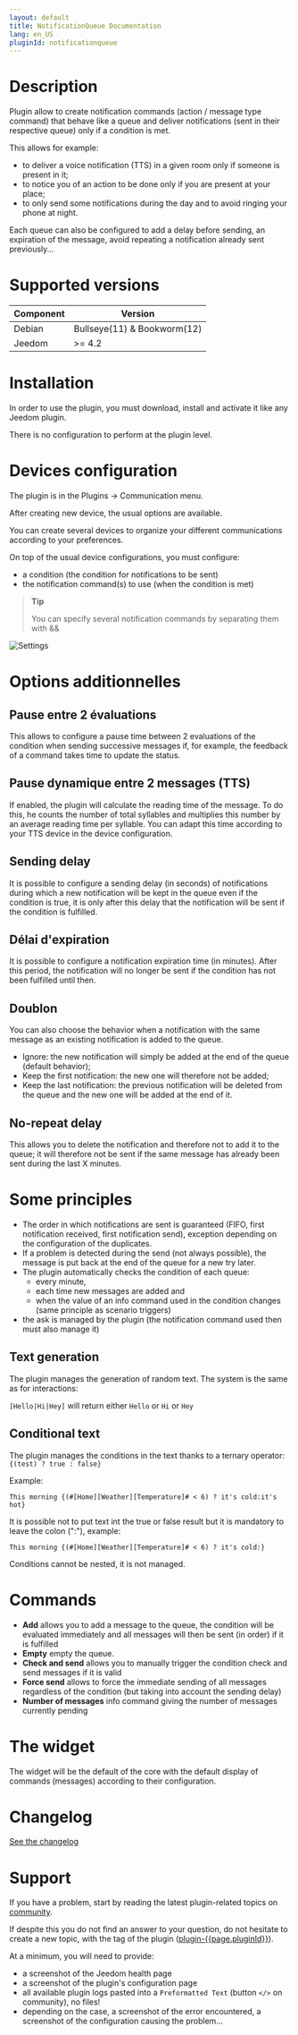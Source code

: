 ```yaml
---
layout: default
title: NotificationQueue Documentation
lang: en_US
pluginId: notificationqueue
---
```


# Description

Plugin allow to create notification commands (action / message type command) that behave like a queue and deliver notifications (sent in their respective queue) only if a condition is met.

This allows for example:

- to deliver a voice notification (TTS) in a given room only if someone is present in it;
- to notice you of an action to be done only if you are present at your place;
- to only send some notifications during the day and to avoid ringing your phone at night.

Each queue can also be configured to add a delay before sending, an expiration of the message, avoid repeating a notification already sent previously...

# Supported versions

| Component | Version                     |
|-----------|-----------------------------|
| Debian    | Bullseye(11) & Bookworm(12) |
| Jeedom    | >= 4.2                      |

# Installation

In order to use the plugin, you must download, install and activate it like any Jeedom plugin.

There is no configuration to perform at the plugin level.

# Devices configuration

The plugin is in the Plugins → Communication menu.

After creating new device, the usual options are available.

You can create several devices to organize your different communications according to your preferences.

On top of the usual device configurations, you must configure:

- a condition (the condition for notifications to be sent)
- the notification command(s) to use (when the condition is met)

> **Tip**
>
> You can specify several notification commands by separating them with &&

![Settings](../images/config.png "Settings")

# Options additionnelles

## Pause entre 2 évaluations

This allows to configure a pause time between 2 evaluations of the condition when sending successive messages if, for example, the feedback of a command takes time to update the status.

## Pause dynamique entre 2 messages (TTS)

If enabled, the plugin will calculate the reading time of the message. To do this, he counts the number of total syllables and multiplies this number by an average reading time per syllable. You can adapt this time according to your TTS device in the device configuration.

## Sending delay

It is possible to configure a sending delay (in seconds) of notifications during which a new notification will be kept in the queue even if the condition is true, it is only after this delay that the notification will be sent if the condition is fulfilled.

## Délai d'expiration

It is possible to configure a notification expiration time (in minutes). After this period, the notification will no longer be sent if the condition has not been fulfilled until then.

## Doublon

You can also choose the behavior when a notification with the same message as an existing notification is added to the queue.

- Ignore: the new notification will simply be added at the end of the queue (default behavior);
- Keep the first notification: the new one will therefore not be added;
- Keep the last notification: the previous notification will be deleted from the queue and the new one will be added at the end of it.

## No-repeat delay

This allows you to delete the notification and therefore not to add it to the queue; it will therefore not be sent if the same message has already been sent during the last X minutes.

# Some principles

- The order in which notifications are sent is guaranteed (FIFO, first notification received, first notification send), exception depending on the configuration of the duplicates.
- If a problem is detected during the send (not always possible), the message is put back at the end of the queue for a new try later.
- The plugin automatically checks the condition of each queue:
  - every minute,
  - each time new messages are added and
  - when the value of an info command used in the condition changes (same principle as scenario triggers)
- the ask is managed by the plugin (the notification command used then must also manage it)

## Text generation

The plugin manages the generation of random text. The system is the same as for interactions:

`[Hello|Hi|Hey]` will return either `Hello` or `Hi` or `Hey`

## Conditional text

The plugin manages the conditions in the text thanks to a ternary operator: `{(test) ? true : false}`

Example:

`This morning {(#[Home][Weather][Temperature]# < 6) ? it's cold:it's hot}`

It is possible not to put text int the true or false result but it is mandatory to leave the colon (":"), example:

`This morning {(#[Home][Weather][Temperature]# < 6) ? it's cold:}`

Conditions cannot be nested, it is not managed.

# Commands

- **Add** allows you to add a message to the queue, the condition will be evaluated immediately and all messages will then be sent (in order) if it is fulfilled
- **Empty** empty the queue.
- **Check and send** allows you to manually trigger the condition check and send messages if it is valid
- **Force send** allows to force the immediate sending of all messages regardless of the condition (but taking into account the sending delay)
- **Number of messages** info command giving the number of messages currently pending

# The widget

The widget will be the default of the core with the default display of commands (messages) according to their configuration.

# Changelog

[See the changelog](./changelog)

# Support

If you have a problem, start by reading the latest plugin-related topics on [community]({{site.forum}}/tag/plugin-{{page.pluginId}}).

If despite this you do not find an answer to your question, do not hesitate to create a new topic, with the tag of the plugin ([plugin-{{page.pluginId}}]({{site.forum}}/tag/plugin-{{page.pluginId}})).

At a minimum, you will need to provide:

- a screenshot of the Jeedom health page
- a screenshot of the plugin's configuration page
- all available plugin logs pasted into a `Preformatted Text` (button `</>` on community), no files!
- depending on the case, a screenshot of the error encountered, a screenshot of the configuration causing the problem...
